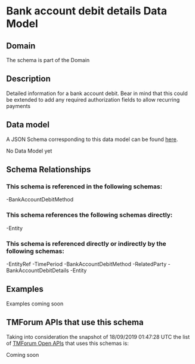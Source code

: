 # Bank account debit details Data Model

## Domain

The  schema is part of the  Domain

## Description

Detailed information for a bank account debit. Bear in mind that this could be extended to add any required authorization fields to allow recurring payments

## Data model

A JSON Schema corresponding to this data model can be found
[here](https://github.com/tmforum-rand/schemas/blob/master/EngagedParty/BankAccountDebitDetails.schema.json).

No Data Model yet

## Schema Relationships

### This schema is referenced in the following schemas:

-BankAccountDebitMethod

### This schema references the following schemas directly:

-Entity

### This schema is referenced directly or indirectly by the following schemas:

-EntityRef
-TimePeriod
-BankAccountDebitMethod
-RelatedParty
-BankAccountDebitDetails
-Entity



## Examples

Examples coming soon

## TMForum APIs that use this schema

Taking into consideration the snapshot of 18/09/2019 01:47:28 UTC the list of [TMForum Open APIs](https://www.tmforum.org/open-apis/) that uses this schemas is:

Coming soon
